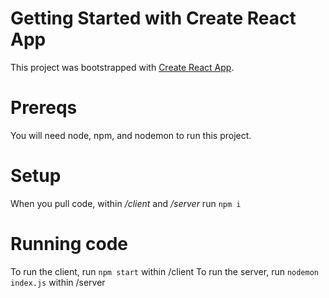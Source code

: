 # Getting Started with Create React App

This project was bootstrapped with [Create React App](https://github.com/facebook/create-react-app).

# Prereqs

You will need node, npm, and nodemon to run this project.

# Setup

When you pull code, within _/client_ and _/server_ run `npm i`

# Running code

To run the client, run `npm start` within /client
To run the server, run `nodemon index.js` within /server
